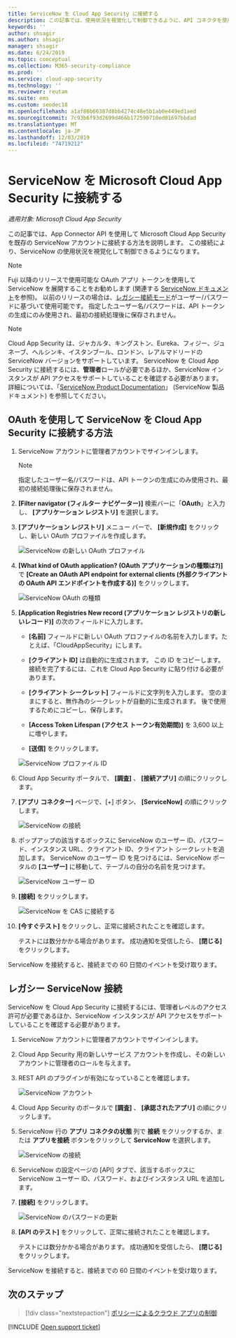 ```yaml
---
title: ServiceNow を Cloud App Security に接続する
description: この記事では、使用状況を視覚化して制御できるように、API コネクタを使用して Cloud App Security に ServiceNow アプリを接続する方法に関する情報を提供します。
keywords: ''
author: shsagir
ms.author: shsagir
manager: shsagir
ms.date: 6/24/2019
ms.topic: conceptual
ms.collection: M365-security-compliance
ms.prod: ''
ms.service: cloud-app-security
ms.technology: ''
ms.reviewer: reutam
ms.suite: ems
ms.custom: seodec18
ms.openlocfilehash: a1af86b66387d8bb4274c48e5b1ab0e449ed1aed
ms.sourcegitcommit: 7c93b6f93d2699d466b172590710ed01697bbdad
ms.translationtype: MT
ms.contentlocale: ja-JP
ms.lasthandoff: 12/03/2019
ms.locfileid: "74719212"
---
```

# <a name="connect-servicenow-to-microsoft-cloud-app-security"></a>ServiceNow を Microsoft Cloud App Security に接続する

*適用対象: Microsoft Cloud App Security*

この記事では、App Connector API を使用して Microsoft Cloud App Security を既存の ServiceNow アカウントに接続する方法を説明します。 この接続により、ServiceNow の使用状況を視覚化して制御できるようになります。

> [!NOTE]
> Fuji 以降のリリースで使用可能な OAuth アプリ トークンを使用して ServiceNow を展開することをお勧めします (関連する [ServiceNow ドキュメント](https://wiki.servicenow.com/index.php?title=OAuth_Applications#gsc.tab=0)を参照)。
> 以前のリリースの場合は、[レガシー接続モード](#legacy-servicenow-connection)がユーザー/パスワードに基づいて使用可能です。 指定したユーザー名/パスワードは、API トークンの生成にのみ使用され、最初の接続処理後に保存されません。

> [!NOTE]
> Cloud App Security は、ジャカルタ、キングストン、Eureka、フィジー、ジュネーブ、ヘルシンキ、イスタンブール、ロンドン、レアルマドリードの ServiceNow バージョンをサポートしています。 ServiceNow を Cloud App Security に接続するには、**管理者**ロールが必要であるほか、ServiceNow インスタンスが API アクセスをサポートしていることを確認する必要があります。  詳細については、「[ServiceNow Product Documentation](https://wiki.servicenow.com/index.php?title=Base_System_Roles#gsc.tab=0)」 (ServiceNow 製品ドキュメント) を参照してください。

## <a name="how-to-connect-servicenow-to-cloud-app-security-using-oauth"></a>OAuth を使用して ServiceNow を Cloud App Security に接続する方法

1. ServiceNow アカウントに管理者アカウントでサインインします。

    > [!NOTE]
    > 指定したユーザー名/パスワードは、API トークンの生成にのみ使用され、最初の接続処理後に保存されません。

2. **[Filter navigator (フィルター ナビゲーター)]** 検索バーに「**OAuth**」と入力し、 **[アプリケーション レジストリ]** を選択します。

3. **[アプリケーション レジストリ]** メニュー バーで、 **[新規作成]** をクリックし、新しい OAuth プロファイルを作成します。

    ![ServiceNow の新しい OAuth プロファイル](media/servicenow-app-registry.png)

4. **[What kind of OAuth application? (OAuth アプリケーションの種類は?)]** で **[Create an OAuth API endpoint for external clients (外部クライアントの OAuth API エンドポイントを作成する)]** をクリックします。

    ![ServiceNow OAuth の種類](media/servicenow-oauth-app-type.png)

5. **[Application Registries New record (アプリケーション レジストリの新しいレコード)]** の次のフィールドに入力します。

    - **[名前]** フィールドに新しい OAuth プロファイルの名前を入力します。たとえば、「CloudAppSecurity」にします。

    - **[クライアント ID]** は自動的に生成されます。 この ID をコピーします。接続を完了するには、これを Cloud App Security に貼り付ける必要があります。

    - **[クライアント シークレット]** フィールドに文字列を入力します。 空のままにすると、無作為のシークレットが自動的に生成されます。 後で使用するためにコピーし、保存します。

    - **[Access Token Lifespan (アクセス トークン有効期間)]** を 3,600 以上に増やします。

    - **[送信]** をクリックします。

    ![ServiceNow プロファイル ID](media/servicenow-profile-ids.png)

6. Cloud App Security ポータルで、 **[調査]** 、 **[接続アプリ]** の順にクリックします。

7. **[アプリ コネクター]** ページで、[+] ボタン、 **[ServiceNow]** の順にクリックします。

    ![ServiceNow の接続](media/connect-servicenow.png "ServiceNow の接続")

8. ポップアップの該当するボックスに ServiceNow のユーザー ID、パスワード、インスタンス URL、クライアント ID、クライアント シークレットを追加します。 ServiceNow のユーザー ID を見つけるには、ServiceNow ポータルの **[ユーザー]** に移動して、テーブルの自分の名前を見つけます。

    ![ServiceNow ユーザー ID](media/servicenow-userid.png)

9. **[接続]** をクリックします。

    ![ServiceNow を CAS に接続する](media/servicenow-portal-connect.png "ポータルでの ServiceNow 接続")

10. **[今すぐテスト]** をクリックし、正常に接続されたことを確認します。

    テストには数分かかる場合があります。 成功通知を受信したら、 **[閉じる]** をクリックします。

ServiceNow を接続すると、接続までの 60 日間のイベントを受け取ります。

## <a name="legacy-servicenow-connection"></a>レガシー ServiceNow 接続

ServiceNow を Cloud App Security に接続するには、管理者レベルのアクセス許可が必要であるほか、ServiceNow インスタンスが API アクセスをサポートしていることを確認する必要があります。

1. ServiceNow アカウントに管理者アカウントでサインインします。

2. Cloud App Security 用の新しいサービス アカウントを作成し、その新しいアカウントに管理者のロールを与えます。

3. REST API のプラグインが有効になっていることを確認します。

    ![ServiceNow アカウント](media/servicenow-account.png "ServiceNow アカウント")

4. Cloud App Security のポータルで **[調査]** 、 **[承認されたアプリ]** の順にクリックします。

5. ServiceNow 行の **アプリ コネクタの状態** 列で **接続** をクリックするか、または **アプリを接続** ボタンをクリックして **ServiceNow** を選択します。

   ![ServiceNow の接続](media/connect-servicenow.png "ServiceNow の接続")

6. ServiceNow の設定ページの [API] タブで、該当するボックスに ServiceNow ユーザー ID、パスワード、およびインスタンス URL を追加します。

7. **[接続]** をクリックします。

    ![ServiceNow のパスワードの更新](media/servicenow-update-password.png "ServiceNow のパスワードの更新")

8. **[API のテスト]** をクリックして、正常に接続されたことを確認します。

    テストには数分かかる場合があります。 成功通知を受信したら、 **[閉じる]** をクリックします。

ServiceNow を接続すると、接続までの 60 日間のイベントを受け取ります。

## <a name="next-steps"></a>次のステップ

> [!div class="nextstepaction"]
> [ポリシーによるクラウド アプリの制御](control-cloud-apps-with-policies.md)

[!INCLUDE [Open support ticket](includes/support.md)]
